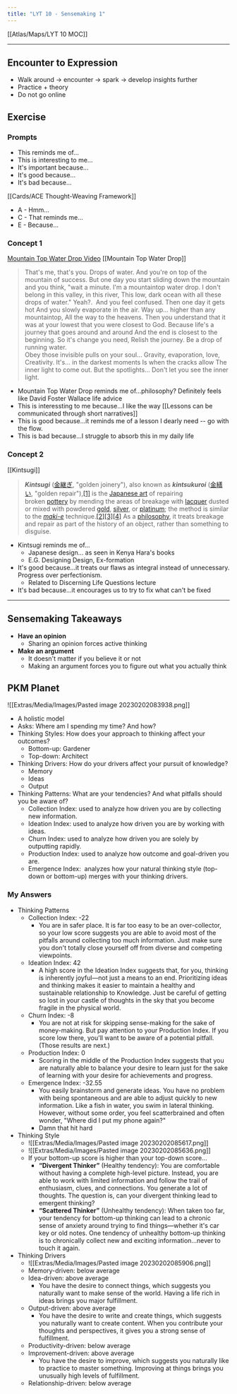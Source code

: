 ```yaml
---
title: "LYT 10 - Sensemaking 1"
---
```


[[Atlas/Maps/LYT 10 MOC]]

---

## Encounter to Expression
- Walk around -> encounter -> spark -> develop insights further
- Practice + theory
- Do not go online

## Exercise
### Prompts
- This reminds me of...
- This is interesting to me...
- It's important because...
- It's good because...
- It's bad because...

[[Cards/ACE Thought-Weaving Framework]]
- A - Hmm...
- C - That reminds me...
- E - Because...

### Concept 1
[Mountain Top Water Drop Video](https://www.youtube.com/watch?v=05bFb1J6kzI)
[[Mountain Top Water Drop]]
> That's me, that's you. Drops of water. And you're on top of the mountain of success. But one day you start sliding down the mountain and you think, "wait a minute. I'm a mountaintop water drop. I don't belong in this valley, in this river, This low, dark ocean with all these drops of water." Yeah?.  And you feel confused. Then one day it gets hot And you slowly evaporate in the air. Way up... higher than any mountaintop, All the way to the heavens. Then you understand that it was at your lowest that you were closest to God. Because life's a journey that goes around and around And the end is closest to the beginning. So it's change you need, Relish the journey. Be a drop of running water.  
	Obey those invisible pulls on your soul... Gravity, evaporation, love, Creativity. It's... in the darkest moments Is when the cracks allow The inner light to come out. But the spotlights... Don't let you see the inner light.

- Mountain Top Water Drop reminds me of...philosophy? Definitely feels like David Foster Wallace life advice
- This is interessting to me because...I like the way [[Lessons can be communicated through short narratives]]
- This is good because...it reminds me of a lesson I dearly need -- go with the flow.
- This is bad because...I struggle to absorb this in my daily life

### Concept 2
[[Kintsugi]]
> _**Kintsugi**_ ([金継ぎ](https://en.wiktionary.org/wiki/%E9%87%91%E7%B6%99%E3%81%8E "wiktionary:金継ぎ"), "golden joinery"), also known as _**kintsukuroi**_ ([金繕い](https://en.wiktionary.org/wiki/%E9%87%91%E7%B9%95%E3%81%84 "wiktionary:金繕い"), "golden repair"),[[1]](https://en.wikipedia.org/wiki/Kintsugi#cite_note-1) is the [Japanese art](https://en.wikipedia.org/wiki/Japanese_art "Japanese art") of repairing broken [pottery](https://en.wikipedia.org/wiki/Pottery "Pottery") by mending the areas of breakage with [lacquer](https://en.wikipedia.org/wiki/Lacquer "Lacquer") dusted or mixed with powdered [gold](https://en.wikipedia.org/wiki/Gold "Gold"), [silver](https://en.wikipedia.org/wiki/Silver "Silver"), or [platinum](https://en.wikipedia.org/wiki/Platinum "Platinum"); the method is similar to the _[maki-e](https://en.wikipedia.org/wiki/Maki-e "Maki-e")_ technique.[[2]](https://en.wikipedia.org/wiki/Kintsugi#cite_note-smashing-2)[[3]](https://en.wikipedia.org/wiki/Kintsugi#cite_note-seams-3)[[4]](https://en.wikipedia.org/wiki/Kintsugi#cite_note-4) As a [philosophy](https://en.wikipedia.org/wiki/Philosophy "Philosophy"), it treats breakage and repair as part of the history of an object, rather than something to disguise.

- Kintsugi reminds me of...
	- Japanese design... as seen in Kenya Hara's books
	- E.G. Designing Design, Ex-formation
- It's good because...it treats our flaws as integral instead of unnecessary. Progress over perfectionism.
	- Related to Discerning Life Questions lecture
- It's bad because...it encourages us to try to fix what can't be fixed

--- 
## Sensemaking Takeaways
- **Have an opinion**
	- Sharing an opinion forces active thinking
- **Make an argument**
	- It doesn't matter if you believe it or not
	- Making an argument forces you to figure out what you actually think

## PKM Planet
![[Extras/Media/Images/Pasted image 20230202083938.png]]
- A holistic model
- Asks: Where am I spending my time? And how?
- Thinking Styles: How does your approach to thinking affect your outcomes?
	- Bottom-up: Gardener
	- Top-down: Architect
- Thinking Drivers: How do your drivers affect your pursuit of knowledge?
	- Memory
	- Ideas
	- Output
- Thinking Patterns: What are your tendencies? And what pitfalls should you be aware of?
	- Collection Index: used to analyze how driven you are by collecting new information.
	- Ideation Index: used to analyze how driven you are by working with ideas.
	- Churn Index: used to analyze how driven you are solely by outputting rapidly.
	- Production Index: used to analyze how outcome and goal-driven you are.
	- Emergence Index:  analyzes how your natural thinking style (top-down or bottom-up) merges with your thinking drivers.

### My Answers
- Thinking Patterns
	- Collection Index: -22
		- You are in safer place. It is far too easy to be an over-collector, so your low score suggests you are able to avoid most of the pitfalls around collecting too much information. Just make sure you don't totally close yourself off from diverse and competing viewpoints.
	- Ideation Index: 42
		- A high score in the Ideation Index suggests that, for you, thinking is inherently joyful—not just a means to an end. Prioritizing ideas and thinking makes it easier to maintain a healthy and sustainable relationship to Knowledge. Just be careful of getting so lost in your castle of thoughts in the sky that you become fragile in the physical world.
	- Churn Index: -8
		- You are not at risk for skipping sense-making for the sake of money-making. But pay attention to your Production Index. If you score low there, you'll want to be aware of a potential pitfall. (Those results are next.)
	- Production Index: 0
		- Scoring in the middle of the Production Index suggests that you are naturally able to balance your desire to learn just for the sake of learning with your desire for achievements and progress.
	- Emergence Index: -32.55
		- You easily brainstorm and generate ideas. You have no problem with being spontaneous and are able to adjust quickly to new information. Like a fish in water, you swim in lateral thinking. However, without some order, you feel scatterbrained and often wonder, "Where did I put my phone again?"
		- Damn that hit hard
- Thinking Style
	- ![[Extras/Media/Images/Pasted image 20230202085617.png]]
	- ![[Extras/Media/Images/Pasted image 20230202085636.png]]
	- If your bottom-up score is higher than your top-down score...
		- **“Divergent Thinker”** (Healthy tendency): You are comfortable without having a complete high-level picture. Instead, you are able to work with limited information and follow the trail of enthusiasm, clues, and connections. You generate a lot of thoughts. The question is, can your divergent thinking lead to emergent thinking? 
		- **“Scattered Thinker”** (Unhealthy tendency): When taken too far, your tendency for bottom-up thinking can lead to a chronic sense of anxiety around trying to find things—whether it's car key or old notes. One tendency of unhealthy bottom-up thinking is to chronically collect new and exciting information...never to touch it again.
- Thinking Drivers
	- ![[Extras/Media/Images/Pasted image 20230202085906.png]]
	- Memory-driven: below average
	- Idea-driven: above average
		- You have the desire to connect things, which suggests you naturally want to make sense of the world. Having a life rich in ideas brings you major fulfillment.
	- Output-driven: above average
		- You have the desire to write and create things, which suggests you naturally want to create content. When you contribute your thoughts and perspectives, it gives you a strong sense of fulfillment.
	- Productivity-driven: below average
	- Improvement-driven: above average
		- You have the desire to improve, which suggests you naturally like to practice to master something. Improving at things brings you unusually high levels of fulfillment.
	- Relationship-driven: below average
